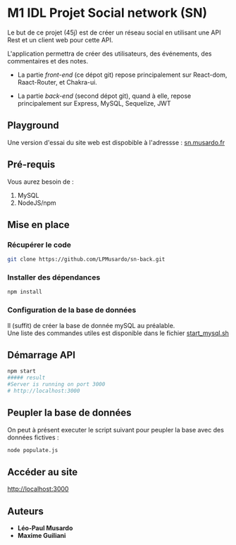 # M1 IDL Projet Social network (SN)

Le but de ce projet (45j) est de créer un réseau social en utilisant une API Rest et un client web pour cette API.

L'application permettra de créer des utilisateurs, des événements, des commentaires et des notes.  

- La partie _front-end_ (ce dépot git) repose principalement sur React-dom, Raact-Router, et Chakra-ui.

- La partie _back-end_ (second dépot git),  quand à elle, repose principalement sur Express, MySQL, Sequelize, JWT


## Playground
Une version d'essai du site web est dispobible à l'adressse : [sn.musardo.fr](https://sn.musardo.fr)


## Pré-requis
Vous aurez besoin de :
1. MySQL
1. NodeJS/npm

## Mise en place

### Récupérer le code
```bash
git clone https://github.com/LPMusardo/sn-back.git
```

### Installer des dépendances
```bash
npm install
```

### Configuration de la base de données

Il (suffit) de créer la base de donnée mySQL au préalable.  
Une liste des commandes utiles est disponible dans le fichier [start_mysql.sh](script/start_mysql.sh)


## Démarrage API
```bash
npm start
##### result
#Server is running on port 3000  
# http://localhost:3000
```


## Peupler la base de données
On peut à présent executer le script suivant pour peupler la base avec des données fictives :   
```bash 
node populate.js
```


## Accéder au site

[http://localhost:3000](http://localhost:3000/users)

## Auteurs
* **Léo-Paul Musardo**
* **Maxime Guiliani**  

